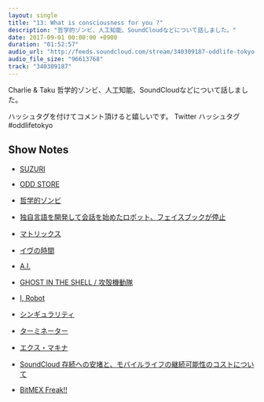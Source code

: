 ```yaml
---
layout: single
title: "13: What is consciousness for you ?"
description: "哲学的ゾンビ、人工知能、SoundCloudなどについて話しました。"
date: 2017-09-01 00:00:00 +0900
duration: "01:52:57"
audio_url: "http://feeds.soundcloud.com/stream/340309187-oddlife-tokyo-13-what-is-consciousness-for-you.mp3"
audio_file_size: "96613768"
track: "340309187"
---
```

Charlie & Taku
哲学的ゾンビ、人工知能、SoundCloudなどについて話しました。

ハッシュタグを付けてコメント頂けると嬉しいです。
Twitter ハッシュタグ #oddlifetokyo

## Show Notes
- [SUZURI](https://suzuri.jp)
- [ODD STORE](https://oddlife.stores.jp)
- [哲学的ゾンビ](https://ja.wikipedia.org/wiki/哲学的ゾンビ)
- [独自言語を開発して会話を始めたロボット、フェイスブックが停止](https://jp.sputniknews.com/world/201708013947295/)
- [マトリックス](https://ja.wikipedia.org/wiki/%E3%83%9E%E3%83%88%E3%83%AA%E3%83%83%E3%82%AF%E3%82%B9_(%E6%98%A0%E7%94%BB))
- [イヴの時間](http://timeofeve.com/)
- [A.I.](https://ja.wikipedia.org/wiki/A.I.)
- [GHOST IN THE SHELL / 攻殻機動隊](https://ja.wikipedia.org/wiki/GHOST_IN_THE_SHELL_/_%E6%94%BB%E6%AE%BB%E6%A9%9F%E5%8B%95%E9%9A%8A)
- [I, Robot](https://ja.wikipedia.org/wiki/%E3%82%A2%E3%82%A4,%E3%83%AD%E3%83%9C%E3%83%83%E3%83%88)
- [シンギュラリティ](https://ja.wikipedia.org/wiki/%E6%8A%80%E8%A1%93%E7%9A%84%E7%89%B9%E7%95%B0%E7%82%B9)
- [ターミネーター](https://ja.wikipedia.org/wiki/%E3%82%BF%E3%83%BC%E3%83%9F%E3%83%8D%E3%83%BC%E3%82%BF%E3%83%BC%E3%82%B7%E3%83%AA%E3%83%BC%E3%82%BA)
- [エクス・マキナ](http://exmachina-movie.jp/)

- [SoundCloud 存続への安堵と、モバイルライフの継続可能性のコストについて](https://news.yahoo.co.jp/byline/taromatsumura/20170814-00074501/)
- [BitMEX Freak!!](https://btc-fx.fun)

